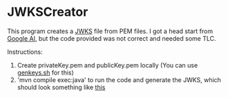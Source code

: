 # JWKSCreator
This program creates a [JWKS](https://auth0.com/docs/secure/tokens/json-web-tokens/json-web-key-sets) file from PEM files.
I got a head start from [Google AI](Google.png), but the code provided was not correct and needed some TLC.

Instructions:
1. Create privateKey.pem and publicKey.pem locally (You can use [genkeys.sh](genkeys.sh) for this)
1. 'mvn compile exec:java' to run the code and generate the JWKS, which should look something like [this](jwk-sample.json)

